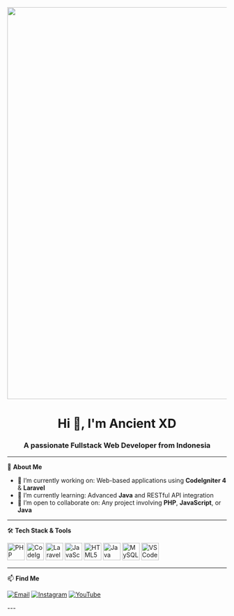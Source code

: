 <img src="https://i.pinimg.com/originals/a5/20/0f/a5200ff8939402e4e2bbda3a8107d2b1.gif"  width="900"> 

<h1 align="center">Hi 👋, I'm Ancient XD </h1>
<h3 align="center">A passionate Fullstack Web Developer from Indonesia</h3>

---

🌟 **About Me**
- 🔭 I’m currently working on: Web-based applications using **CodeIgniter 4** & **Laravel**
- 🌱 I’m currently learning: Advanced **Java** and RESTful API integration
- 👯 I’m open to collaborate on: Any project involving **PHP**, **JavaScript**, or **Java**

---

🛠 **Tech Stack & Tools**
<p align="left">
  <img src="https://cdn.jsdelivr.net/gh/devicons/devicon/icons/php/php-original.svg" width="40" alt="PHP"/>
  <img src="https://cdn.jsdelivr.net/gh/devicons/devicon/icons/codeigniter/codeigniter-plain.svg" width="40" alt="CodeIgniter"/>
  <img src="https://upload.wikimedia.org/wikipedia/commons/9/9a/Laravel.svg" width="40" alt="Laravel"/>
  <img src="https://cdn.jsdelivr.net/gh/devicons/devicon/icons/javascript/javascript-original.svg" width="40" alt="JavaScript"/>
  <img src="https://cdn.jsdelivr.net/gh/devicons/devicon/icons/html5/html5-original.svg" width="40" alt="HTML5"/>
  <img src="https://cdn.jsdelivr.net/gh/devicons/devicon/icons/java/java-original.svg" width="40" alt="Java"/>
  <img src="https://cdn.jsdelivr.net/gh/devicons/devicon/icons/mysql/mysql-original.svg" width="40" alt="MySQL"/>
  <img src="https://cdn.jsdelivr.net/gh/devicons/devicon/icons/vscode/vscode-original.svg" width="40" alt="VS Code"/>
</p>

---

📫 **Find Me**
<p align="left">
  <a href="mailto:rizqieadriananto@gmail.com"><img src="https://img.shields.io/badge/email-D14836?style=for-the-badge&logo=gmail&logoColor=white" alt="Email"/></a>
  <a href="https://instagram.com/ancientphd" target="_blank"><img src="https://img.shields.io/badge/Instagram-E4405F?style=for-the-badge&logo=instagram&logoColor=white" alt="Instagram"/></a>
  <a href="https://youtube.com/@KingAncient" target="_blank"><img src="https://img.shields.io/badge/YouTube-FF0000?style=for-the-badge&logo=youtube&logoColor=white" alt="YouTube"/></a>
</p>
---



<!--
**ancientphd/ancientphd** is a ✨ _special_ ✨ repository because its `README.md` (this file) appears on your GitHub profile.

Here are some ideas to get you started:

- 🔭 I’m currently working on ...
- 🌱 I’m currently learning ...
- 👯 I’m looking to collaborate on ...
- 🤔 I’m looking for help with ...
- 💬 Ask me about ...
- 📫 How to reach me: ...
- 😄 Pronouns: ...
- ⚡ Fun fact: ...
-->
